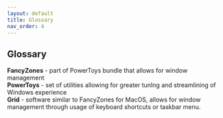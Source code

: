 ```yaml
---
layout: default
title: Glossary
nav_order: 4
---
```


## Glossary


**FancyZones** - part of PowerToys bundle that allows for window management\
**PowerToys** - set of utilities allowing for greater tunIng and streamlining of Windows experience\
**Grid** - software similar to FancyZones for MacOS, allows for window management through usage of keyboard shortcuts or taskbar menu.